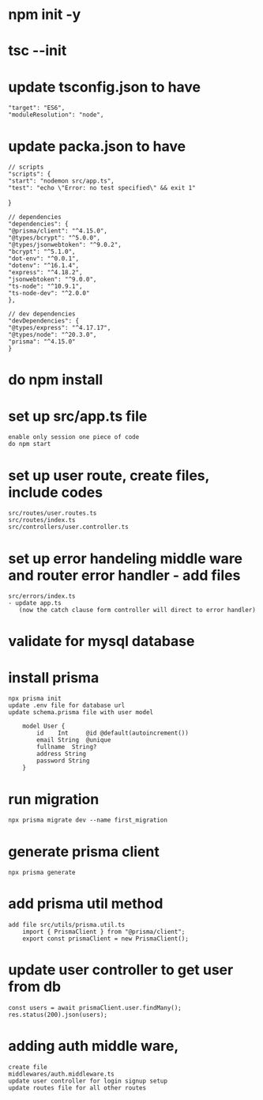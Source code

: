 # npm init -y

# tsc --init

# update tsconfig.json to have

    "target": "ES6",
    "moduleResolution": "node",

# update packa.json to have

    // scripts
    "scripts": {
    "start": "nodemon src/app.ts",
    "test": "echo \"Error: no test specified\" && exit 1"

}

    // dependencies
    "dependencies": {
    "@prisma/client": "^4.15.0",
    "@types/bcrypt": "^5.0.0",
    "@types/jsonwebtoken": "^9.0.2",
    "bcrypt": "^5.1.0",
    "dot-env": "^0.0.1",
    "dotenv": "^16.1.4",
    "express": "^4.18.2",
    "jsonwebtoken": "^9.0.0",
    "ts-node": "^10.9.1",
    "ts-node-dev": "^2.0.0"
    },

    // dev dependencies
    "devDependencies": {
    "@types/express": "^4.17.17",
    "@types/node": "^20.3.0",
    "prisma": "^4.15.0"
    }

# do npm install

# set up src/app.ts file

    enable only session one piece of code
    do npm start

<!-- end of first part -->
<!-- user route to controller -->

# set up user route, create files, include codes

    src/routes/user.routes.ts
    src/routes/index.ts
    src/controllers/user.controller.ts

<!-- using error handler-->

# set up error handeling middle ware and router error handler - add files

    src/errors/index.ts
    - update app.ts
       (now the catch clause form controller will direct to error handler)

<!-- user prisma -->

# validate for mysql database

# install prisma

    npx prisma init
    update .env file for database url
    update schema.prisma file with user model

        model User {
            id    Int     @id @default(autoincrement())
            email String  @unique
            fullname  String?
            address String
            password String
        }

# run migration

    npx prisma migrate dev --name first_migration

# generate prisma client

    npx prisma generate

# add prisma util method

    add file src/utils/prisma.util.ts
        import { PrismaClient } from "@prisma/client";
        export const prismaClient = new PrismaClient();

# update user controller to get user from db

    const users = await prismaClient.user.findMany();
    res.status(200).json(users);

# adding auth middle ware,

    create file
    middlewares/auth.middleware.ts
    update user controller for login signup setup
    update routes file for all other routes
